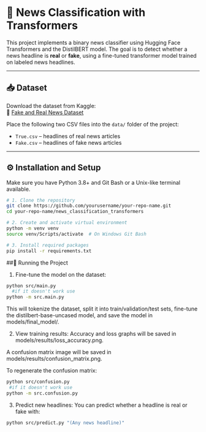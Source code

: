 # 📰 News Classification with Transformers

This project implements a binary news classifier using Hugging Face Transformers and the DistilBERT model. The goal is to detect whether a news headline is **real** or **fake**, using a fine-tuned transformer model trained on labeled news headlines.

---

## 📥 Dataset

Download the dataset from Kaggle:  
🔗 [Fake and Real News Dataset](https://www.kaggle.com/datasets/clmentbisaillon/fake-and-real-news-dataset/data)

Place the following two CSV files into the `data/` folder of the project:

- `True.csv` – headlines of real news articles  
- `Fake.csv` – headlines of fake news articles  

---

## ⚙️ Installation and Setup

Make sure you have Python 3.8+ and Git Bash or a Unix-like terminal available.

```bash
# 1. Clone the repository
git clone https://github.com/yourusername/your-repo-name.git
cd your-repo-name/news_classification_transformers

# 2. Create and activate virtual environment
python -m venv venv
source venv/Scripts/activate  # On Windows Git Bash

# 3. Install required packages
pip install -r requirements.txt
```
##🚀 Running the Project

1. Fine-tune the model on the dataset:

```bash
python src/main.py
  #if it doesn't work use
python -m src.main.py
```
This will tokenize the dataset, split it into train/validation/test sets, fine-tune the distilbert-base-uncased model, and save the model in models/final_model/.

2. View training results:
Accuracy and loss graphs will be saved in models/results/loss_accuracy.png.

A confusion matrix image will be saved in models/results/confusion_matrix.png.

To regenerate the confusion matrix:

```bash
python src/confusion.py
 #if it doesn't work use
python -m src.confusion.py

```
3. Predict new headlines:
You can predict whether a headline is real or fake with:

```bash
python src/predict.py "(Any news headline)"
```
